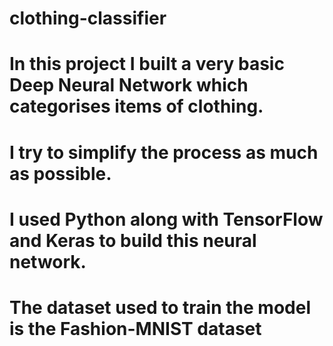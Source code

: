 # clothing-classifier
# In this project I built a very basic Deep Neural Network which categorises items of clothing.
# I try to simplify the process as much as possible.
# I used Python along with TensorFlow and Keras to build this neural network. 
# The dataset used to train the model is the Fashion-MNIST dataset
